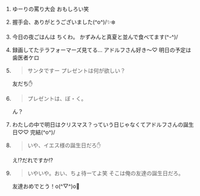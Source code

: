 1. ゆーりの罵り大会 おもしろい笑

2. 握手会、ありがとうございました(^o^)/✨❄️

3. 今日の夜ごはんは ちくわ。 かずみんと真夏と並んで食べてます(^-^)/

4. 録画してたテラフォーマーズ見てる… アドルフさん好き〜♡ 明日の予定は歯医者ケロ

5. > サンタですー プレゼントは何が欲しい？

   友だち✋

6. > プレゼントは、ぼ・く。

   ん？

7. わたしの中で明日はクリスマス？っていう日じゃなくてアドルフさんの誕生日♡♡ 完結(^o^)/

8. > いや、イエス様の誕生日だろ✋

   え⁉︎だれですか⁉︎

9. > いやいや。おい、ちょ待ーてよ笑 そこは俺の友達の誕生日だろ。

   友達おめでとう！o(^▽^)o🎂